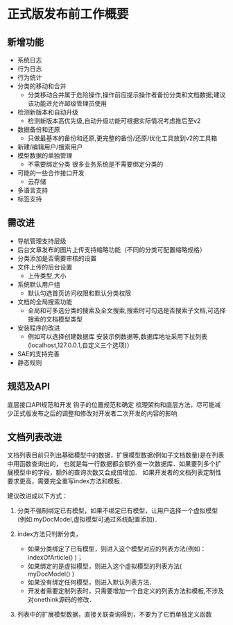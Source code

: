 正式版发布前工作概要
======================

新增功能
---------

+ 系统日志
+ 行为日志
+ 行为统计
+ 分类的移动和合并
    - 分类移动合并属于危险操作,操作前应提示操作者备份分类和文档数据;建议该功能进允许超级管理员使用
+ 检测新版本和自动升级
    - 检测新版本高优先级,自动升级功能可根据实际情况考虑推后至v2
+ 数据备份和还原
    - 只做最基本的备份和还原,更完整的备份/还原/优化工具放到v2的工具箱
+ 新建/编辑用户/搜索用户
+ 模型数据的单独管理
    - 不需要绑定分类 很多业务系统是不需要绑定分类的
+ 可能的一些合作接口开发
    - 云存储
+ 多语言支持
+ 标签支持

需改进
----------

+ 导航管理支持层级
+ 后台文章发布的图片上传支持缩略功能（不同的分类可配置缩略规格）
+ 分类添加是否需要审核的设置
+ 文件上传的后台设置
    - 上传类型,大小
+ 系统默认用户组
    - 默认勾选首页访问权限和默认分类权限
+ 文档的全局搜索功能
    - 全局和可多选分类的搜索及全文搜索,搜索时可勾选是否搜索子文档,可选择搜索的文档模型类型
+ 安装程序的改进
    - 例如可以选择创建数据库 安装示例数据等,数据库地址采用下拉列表(localhost,127.0.0.1,自定义三个选项)）
+ SAE的支持完善
+ 静态规则

规范及API
------
底层接口API规范和开发
钩子的位置规范和确定
梳理架构和底层方法，尽可能减少正式版发布之后的调整和修改对开发者二次开发的内容的影响

文档列表改进
------------

文档列表目前只列出基础模型中的数据，扩展模型数据(例如子文档数量)是在列表中用函数查询出的，
也就是每一行数据都会额外查一次数据库．如果要列多个扩展模型中的字段，额外的查询次数又会成倍增加．
如果开发者的文档列表定制性要求更高，需要完全重写index方法和模板．

建议改进成以下方式：

1. 分类不强制绑定已有模型，如果不绑定已有模型，让用户选择一个虚拟模型(例如:myDocModel,虚拟模型可通过系统配置添加)．

2. index方法只判断分类，
    - 如果分类绑定了已有模型，则进入这个模型对应的列表方法(例如：indexOfArticle() )；
    - 如果绑定的是虚拟模型，则进入这个虚拟模型的列表方法( myDocModel() )
    - 如果没有绑定任何模型，则进入默认列表方法．
    - 开发者需要定制列表时，只需要增加一个自定义的列表方法和模板,不涉及对onethink源码的修改．

3. 列表中的扩展模型数据，直接关联查询得到，不要为了它而单独定义函数
